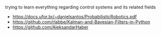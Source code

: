trying to learn everything regarding control systems and its related fields

- https://docs.ufpr.br/~danielsantos/ProbabilisticRobotics.pdf
- https://github.com/rlabbe/Kalman-and-Bayesian-Filters-in-Python
- https://github.com/AleksandarHaber
